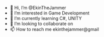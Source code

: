 - 👋 Hi, I’m @EkinTheJammer
- 👀 I’m interested in Game Development
- 🌱 I’m currently learning C#, UNITY
- 💞️ I’m looking to collaborate on 
- 📫 How to reach me ekinthejammer@gmail

<!---
EkinTheJammer/EkinTheJammer is a ✨ special ✨ repository because its `README.md` (this file) appears on your GitHub profile.
You can click the Preview link to take a look at your changes.
--->

